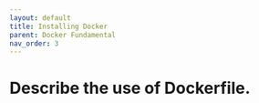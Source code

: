 ```yaml
---
layout: default
title: Installing Docker 
parent: Docker Fundamental
nav_order: 3
---
```



# Describe the use of Dockerfile. 
